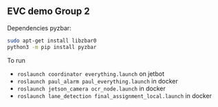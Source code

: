 ## EVC demo Group 2

Dependencies
pyzbar:
```bash
sudo apt-get install libzbar0
python3 -m pip install pyzbar
```

To run
 - `roslaunch coordinator everything.launch` on jetbot
 - `roslaunch paul_alarm paul_everything.launch` in docker
 - `roslaunch jetson_camera ocr_node.launch` in docker
 - `roslaunch lane_detection final_assignment_local.launch` in docker